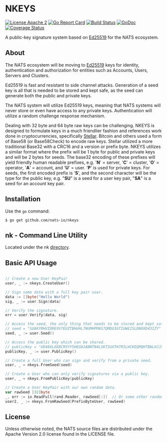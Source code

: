 # NKEYS

[![License Apache 2](https://img.shields.io/badge/License-Apache2-blue.svg)](https://www.apache.org/licenses/LICENSE-2.0)
[![Go Report Card](https://goreportcard.com/badge/github.com/nats-io/nkeys)](https://goreportcard.com/report/github.com/nats-io/nkeys)
[![Build Status](https://app.travis-ci.com/nats-io/nkeys.svg?branch=master)](https://app.travis-ci.com/nats-io/nkeys)
[![GoDoc](https://godoc.org/github.com/nats-io/nkeys?status.svg)](https://godoc.org/github.com/nats-io/nkeys)
[![Coverage Status](https://coveralls.io/repos/github/nats-io/nkeys/badge.svg?branch=master&service=github)](https://coveralls.io/github/nats-io/nkeys?branch=master)

A public-key signature system based on [Ed25519](https://ed25519.cr.yp.to/) for the NATS ecosystem.

## About

The NATS ecosystem will be moving to [Ed25519](https://ed25519.cr.yp.to/) keys for identity, authentication and authorization for entities such as Accounts, Users, Servers and Clusters.

Ed25519 is fast and resistant to side channel attacks. Generation of a seed key is all that is needed to be stored and kept safe, as the seed can generate both the public and private keys.

The NATS system will utilize Ed25519 keys, meaning that NATS systems will never store or even have access to any private keys. Authentication will utilize a random challenge response mechanism.

Dealing with 32 byte and 64 byte raw keys can be challenging. NKEYS is designed to formulate keys in a much friendlier fashion and references work done in cryptocurrencies, specifically [Stellar](https://www.stellar.org/).	Bitcoin and others used a form of Base58 (or Base58Check) to encode raw keys. Stellar utilized a more traditional Base32 with a CRC16 and a version or prefix byte. NKEYS utilizes a similar format where the prefix will be 1 byte for public and private keys and will be 2 bytes for seeds. The base32 encoding of these prefixes will yield friendly human readable prefixes, e.g. '**N**' = server, '**C**' = cluster, '**O**' = operator, '**A**' = account, and '**U**' = user. '**P**' is used for private keys. For seeds, the first encoded prefix is '**S**', and the second character will be the type for the public key, e.g. "**SU**" is a seed for a user key pair, "**SA**" is a seed for an account key pair.

## Installation

Use the `go` command:

	$ go get github.com/nats-io/nkeys

## nk - Command Line Utility

Located under the nk [directory](https://github.com/nats-io/nkeys/tree/master/nk).

## Basic API Usage
```go

// Create a new User KeyPair
user, _ := nkeys.CreateUser()

// Sign some data with a full key pair user.
data := []byte("Hello World")
sig, _ := user.Sign(data)

// Verify the signature.
err = user.Verify(data, sig)

// Access the seed, the only thing that needs to be stored and kept safe.
// seed = "SUAKYRHVIOREXV7EUZTBHUHL7NUMHPMAS7QMDU3GTIUWEI5LDNOXD43IZY"
seed, _ := user.Seed()

// Access the public key which can be shared.
// publicKey = "UD466L6EBCM3YY5HEGHJANNTN4LSKTSUXTH7RILHCKEQMQHTBNLHJJXT"
publicKey, _ := user.PublicKey()

// Create a full User who can sign and verify from a private seed.
user, _ = nkeys.FromSeed(seed)

// Create a User who can only verify signatures via a public key.
user, _ = nkeys.FromPublicKey(publicKey)

// Create a User KeyPair with our own random data.
var rawSeed [32]byte
_, err := io.ReadFull(rand.Reader, rawSeed[:])  // Or some other random source.
user2, _ := nkeys.FromRawSeed(PrefixByteUser, rawSeed)

```

## License

Unless otherwise noted, the NATS source files are distributed
under the Apache Version 2.0 license found in the LICENSE file.

